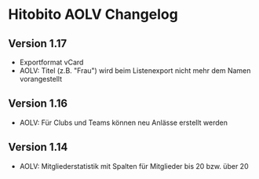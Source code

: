# Hitobito AOLV Changelog

## Version 1.17
 * Exportformat vCard
 * AOLV: Titel (z.B. "Frau") wird beim Listenexport nicht mehr dem Namen vorangestellt

## Version 1.16

*  AOLV: Für Clubs und Teams können neu Anlässe erstellt werden


## Version 1.14

*  AOLV: Mitgliederstatistik mit Spalten für Mitglieder bis 20 bzw. über 20
